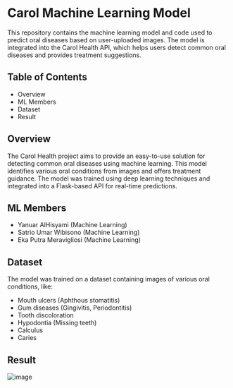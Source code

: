 # Carol Machine Learning Model

This repository contains the machine learning model and code used to predict oral diseases based on user-uploaded images. The model is integrated into the Carol Health API, which helps users detect common oral diseases and provides treatment suggestions.

## Table of Contents
- Overview
- ML Members
- Dataset
- Result

## Overview
The Carol Health project aims to provide an easy-to-use solution for detecting common oral diseases using machine learning. This model identifies various oral conditions from images and offers treatment guidance. The model was trained using deep learning techniques and integrated into a Flask-based API for real-time predictions.

## ML Members
- Yanuar AlHisyami (Machine Learning)
- Satrio Umar Wibisono (Machine Learning)
- Eka Putra Meravigliosi (Machine Learning)

## Dataset
The model was trained on a dataset containing images of various oral conditions, like:
- Mouth ulcers (Aphthous stomatitis)
- Gum diseases (Gingivitis, Periodontitis)
- Tooth discoloration
- Hypodontia (Missing teeth)
- Calculus
- Caries

## Result 
![image](https://github.com/user-attachments/assets/681602bb-b192-4b28-a774-5d1d7625faa5)

  
